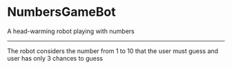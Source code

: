 # NumbersGameBot
A head-warming robot playing with numbers
<hr/>
The robot considers the number from 1 to 10 that the user must guess and user has only 3 chances to guess
